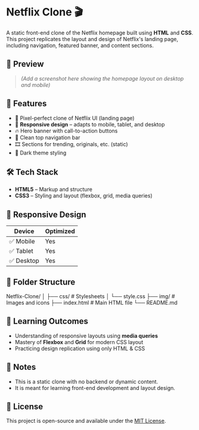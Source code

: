 # Netflix Clone 🎬

A static front-end clone of the Netflix homepage built using **HTML** and **CSS**. This project replicates the layout and design of Netflix's landing page, including navigation, featured banner, and content sections.

## 📸 Preview

> *(Add a screenshot here showing the homepage layout on desktop and mobile)*

## 🚀 Features

- 🎨 Pixel-perfect clone of Netflix UI (landing page)
- 📱 **Responsive design** – adapts to mobile, tablet, and desktop
- 🔥 Hero banner with call-to-action buttons
- 🧭 Clean top navigation bar
- 🎞️ Sections for trending, originals, etc. (static)
- 🌙 Dark theme styling

## 🛠️ Tech Stack

- **HTML5** – Markup and structure
- **CSS3** – Styling and layout (flexbox, grid, media queries)

## 📱 Responsive Design

| Device      | Optimized |
|-------------|-----------|
| ✅ Mobile    | Yes       |
| ✅ Tablet    | Yes       |
| ✅ Desktop   | Yes       |

## 📂 Folder Structure


Netflix-Clone/
│
├── css/ # Stylesheets
│ └── style.css
├── img/ # Images and icons
├── index.html # Main HTML file
└── README.md


## 🧠 Learning Outcomes

- Understanding of responsive layouts using **media queries**
- Mastery of **Flexbox** and **Grid** for modern CSS layout
- Practicing design replication using only HTML & CSS


## 📝 Notes

- This is a static clone with no backend or dynamic content.
- It is meant for learning front-end development and layout design.

## 📜 License

This project is open-source and available under the [MIT License](LICENSE).
